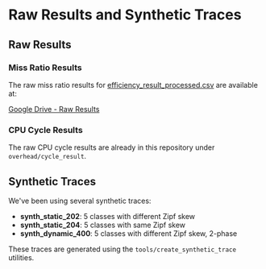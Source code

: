 
# Raw Results and Synthetic Traces

## Raw Results

### Miss Ratio Results
The raw miss ratio results for [efficiency_result_processed.csv](https://github.com/eth-easl/slab-rebalance-bench/blob/main/exp/result/efficiency_result_processed.csv) are available at:

[Google Drive - Raw Results](https://drive.google.com/drive/folders/1AHaZh6hOjy2IF813JpV9w2h3gIKV4QCZ?usp=drive_link)

### CPU Cycle Results
The raw CPU cycle results are already in this repository under `overhead/cycle_result`.

## Synthetic Traces

We've been using several synthetic traces:

- **synth_static_202**: 5 classes with different Zipf skew
- **synth_static_204**: 5 classes with same Zipf skew  
- **synth_dynamic_400**: 5 classes with different Zipf skew, 2-phase

These traces are generated using the `tools/create_synthetic_trace` utilities.